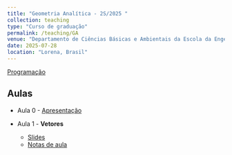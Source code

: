 ```yaml
---
title: "Geometria Analítica - 2S/2025 "
collection: teaching
type: "Curso de graduação"
permalink: /teaching/GA
venue: "Departamento de Ciências Básicas e Ambientais da Escola da Engenharia de Lorena"
date: 2025-07-28
location: "Lorena, Brasil"
---
```


[Programação](http://mmugnaine.github.io/eel/files/GA/Conteudo.pdf)


## Aulas
* Aula 0 -  [Apresentação](http://mmugnaine.github.io/eel/files/GA/AulaApresentacao.pdf)
 
* Aula 1 - **Vetores**
  - [Slides](http://mmugnaine.github.io/eel/files/GA/Aula1.pdf)
  - [Notas de aula](http://mmugnaine.github.io/eel/files/GA/notasAula1.pdf)

